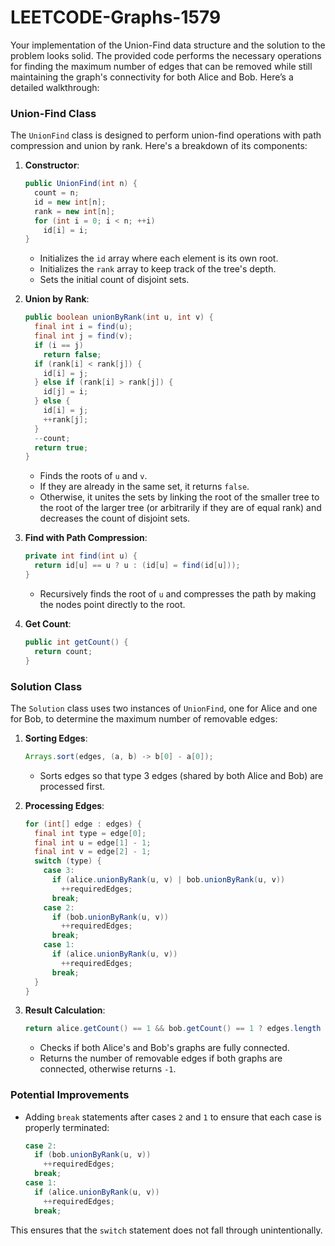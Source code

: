 # LEETCODE-Graphs-1579
Your implementation of the Union-Find data structure and the solution to the problem looks solid. The provided code performs the necessary operations for finding the maximum number of edges that can be removed while still maintaining the graph's connectivity for both Alice and Bob. Here’s a detailed walkthrough:

### Union-Find Class
The `UnionFind` class is designed to perform union-find operations with path compression and union by rank. Here's a breakdown of its components:

1. **Constructor**:
   ```java
   public UnionFind(int n) {
     count = n;
     id = new int[n];
     rank = new int[n];
     for (int i = 0; i < n; ++i)
       id[i] = i;
   }
   ```
   - Initializes the `id` array where each element is its own root.
   - Initializes the `rank` array to keep track of the tree's depth.
   - Sets the initial count of disjoint sets.

2. **Union by Rank**:
   ```java
   public boolean unionByRank(int u, int v) {
     final int i = find(u);
     final int j = find(v);
     if (i == j)
       return false;
     if (rank[i] < rank[j]) {
       id[i] = j;
     } else if (rank[i] > rank[j]) {
       id[j] = i;
     } else {
       id[i] = j;
       ++rank[j];
     }
     --count;
     return true;
   }
   ```
   - Finds the roots of `u` and `v`.
   - If they are already in the same set, it returns `false`.
   - Otherwise, it unites the sets by linking the root of the smaller tree to the root of the larger tree (or arbitrarily if they are of equal rank) and decreases the count of disjoint sets.

3. **Find with Path Compression**:
   ```java
   private int find(int u) {
     return id[u] == u ? u : (id[u] = find(id[u]));
   }
   ```
   - Recursively finds the root of `u` and compresses the path by making the nodes point directly to the root.

4. **Get Count**:
   ```java
   public int getCount() {
     return count;
   }
   ```

### Solution Class
The `Solution` class uses two instances of `UnionFind`, one for Alice and one for Bob, to determine the maximum number of removable edges:

1. **Sorting Edges**:
   ```java
   Arrays.sort(edges, (a, b) -> b[0] - a[0]);
   ```
   - Sorts edges so that type 3 edges (shared by both Alice and Bob) are processed first.

2. **Processing Edges**:
   ```java
   for (int[] edge : edges) {
     final int type = edge[0];
     final int u = edge[1] - 1;
     final int v = edge[2] - 1;
     switch (type) {
       case 3:
         if (alice.unionByRank(u, v) | bob.unionByRank(u, v))
           ++requiredEdges;
         break;
       case 2:
         if (bob.unionByRank(u, v))
           ++requiredEdges;
         break;
       case 1:
         if (alice.unionByRank(u, v))
           ++requiredEdges;
         break;
     }
   }
   ```

3. **Result Calculation**:
   ```java
   return alice.getCount() == 1 && bob.getCount() == 1 ? edges.length - requiredEdges : -1;
   ```
   - Checks if both Alice's and Bob's graphs are fully connected.
   - Returns the number of removable edges if both graphs are connected, otherwise returns `-1`.

### Potential Improvements
- Adding `break` statements after cases `2` and `1` to ensure that each case is properly terminated:
  ```java
  case 2:
    if (bob.unionByRank(u, v))
      ++requiredEdges;
    break;
  case 1:
    if (alice.unionByRank(u, v))
      ++requiredEdges;
    break;
  ```

This ensures that the `switch` statement does not fall through unintentionally.
